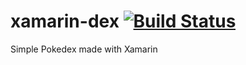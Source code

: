 # xamarin-dex [![Build Status](https://brunoshiroma.visualstudio.com/xamarin-dex/_apis/build/status/brunoshiroma.xamarin-dex?branchName=master)](https://brunoshiroma.visualstudio.com/xamarin-dex/_build/latest?definitionId=8&branchName=master)
Simple Pokedex made with Xamarin
